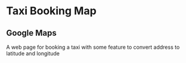 # Taxi Booking Map

## Google Maps

A web page for booking a taxi with some feature to convert address to latitude and longitude